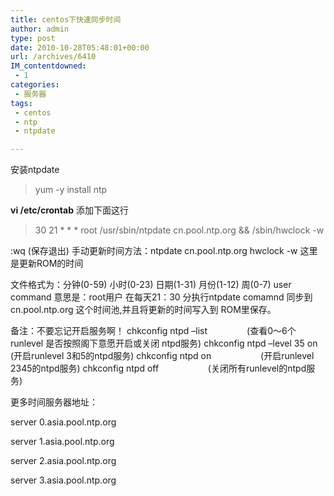 ```yaml
---
title: centos下快速同步时间
author: admin
type: post
date: 2010-10-28T05:48:01+00:00
url: /archives/6410
IM_contentdowned:
 - 1
categories:
 - 服务器
tags:
 - centos
 - ntp
 - ntpdate

---
```

安装ntpdate

> yum -y install ntp

**vi /etc/crontab** 添加下面这行

> 30 21 \* \* * root /usr/sbin/ntpdate cn.pool.ntp.org && /sbin/hwclock -w

:wq (保存退出)
手动更新时间方法：ntpdate cn.pool.ntp.org
hwclock -w 这里是更新ROM的时间

文件格式为：分钟(0-59) 小时(0-23) 日期(1-31) 月份(1-12) 周(0-7) user command
意思是：root用户 在每天21：30 分执行ntpdate comamnd 同步到 cn.pool.ntp.org 这个时间池,并且将更新的时间写入到 ROM里保存。

备注：不要忘记开启服务啊！
chkconfig ntpd –list                (查看0～6个runlevel 是否按照阁下意愿开启或关闭 ntpd服务)
chkconfig ntpd –level 35 on   (开启runlevel 3和5的ntpd服务)
chkconfig ntpd on                    (开启runlevel 2345的ntpd服务)
chkconfig ntpd off                    (关闭所有runlevel的ntpd服务)

更多时间服务器地址：

server 0.asia.pool.ntp.org

server 1.asia.pool.ntp.org

server 2.asia.pool.ntp.org

server 3.asia.pool.ntp.org